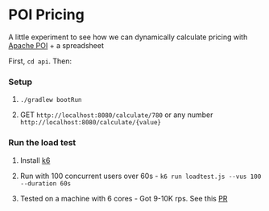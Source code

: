 # POI Pricing

A little experiment to see how we can dynamically calculate pricing with [Apache POI](https://poi.apache.org/) + a spreadsheet

First, `cd api`. Then:

### Setup

1. `./gradlew bootRun`

2. GET `http://localhost:8080/calculate/780` or any number `http://localhost:8080/calculate/{value}`

### Run the load test

1. Install [k6](https://k6.io/)

2. Run with 100 concurrent users over 60s - `k6 run loadtest.js --vus 100 --duration 60s`

3. Tested on a machine with 6 cores - Got 9-10K rps. See this [PR](https://github.com/geekyme/poi-pricing/pull/3)
